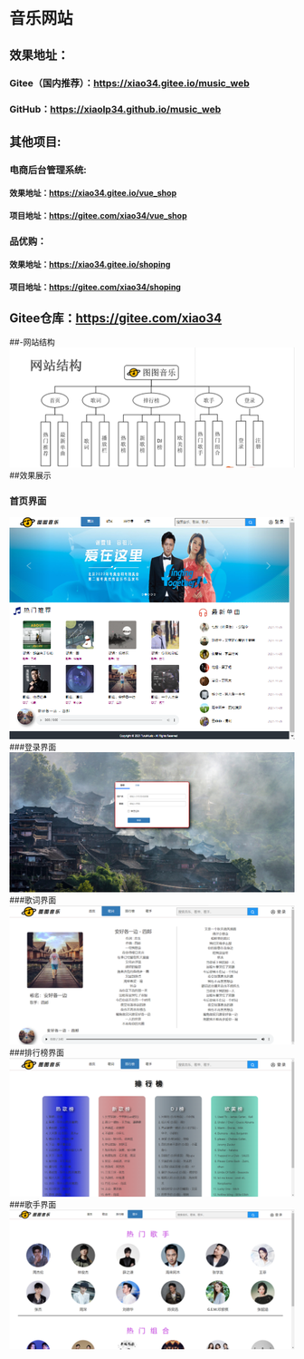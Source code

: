 # 音乐网站

## 效果地址：
### Gitee（国内推荐）：https://xiao34.gitee.io/music_web
### GitHub：https://xiaolp34.github.io/music_web
## 其他项目:
### 电商后台管理系统:  
#### 效果地址：https://xiao34.gitee.io/vue_shop
#### 项目地址：https://gitee.com/xiao34/vue_shop
### 品优购：
#### 效果地址：https://xiao34.gitee.io/shoping
#### 项目地址：https://gitee.com/xiao34/shoping

## Gitee仓库：https://gitee.com/xiao34

##-网站结构
![](./img_web/jg.png )
##效果展示
### 首页界面
![](./img_web/sy.png )
###登录界面
![](./img_web/dl.png )
###歌词界面
![](./img_web/gc.png )
###排行榜界面
![](./img_web/phb.png )
###歌手界面
![](./img_web/gs.png )
